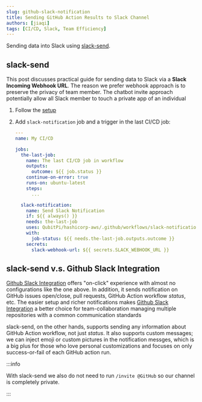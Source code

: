 ```yaml
---
slug: github-slack-notification
title: Sending GitHub Action Results to Slack Channel
authors: [jiaqi]
tags: [CI/CD, Slack, Team Efficiency]
---
```


[//]: # (Copyright Jiaqi Liu)

[//]: # (Licensed under the Apache License, Version 2.0 &#40;the "License"&#41;;)
[//]: # (you may not use this file except in compliance with the License.)
[//]: # (You may obtain a copy of the License at)

[//]: # (    http://www.apache.org/licenses/LICENSE-2.0)

[//]: # (Unless required by applicable law or agreed to in writing, software)
[//]: # (distributed under the License is distributed on an "AS IS" BASIS,)
[//]: # (WITHOUT WARRANTIES OR CONDITIONS OF ANY KIND, either express or implied.)
[//]: # (See the License for the specific language governing permissions and)
[//]: # (limitations under the License.)

Sending data into Slack using [slack-send](https://github.com/marketplace/actions/slack-send).

<!--truncate-->

slack-send
----------

This post discusses practical guide for sending data to Slack via a **Slack Incoming Webhook URL**. The reason we prefer
webhook approach is to preserve the privacy of team member. The chatbot invite approach potentially
allow all Slack member to touch a private app of an individual

1. Follow the [setup](https://github.com/slackapi/slack-github-action?tab=readme-ov-file#setup-2)
2. Add `slack-notification` job and a trigger in the last CI/CD job:

   ```yaml title=.github/workflows/ci-cd.yml
   ---
   name: My CI/CD

   jobs:
     the-last-job:
       name: The last CI/CD job in workflow
       outputs:
         outcome: ${{ job.status }}
       continue-on-error: true
       runs-on: ubuntu-latest
       steps:
         ...

     slack-notification:
       name: Send Slack Notification
       if: ${{ always() }}
       needs: the-last-job
       uses: QubitPi/hashicorp-aws/.github/workflows/slack-notification.yml@master
       with:
         job-status: ${{ needs.the-last-job.outputs.outcome }}
       secrets:
         slack-webhook-url: ${{ secrets.SLACK_WEBHOOK_URL }}
   ```

slack-send v.s. Github Slack Integration
----------------------------------------

[Github Slack Integration] offers "on-click" experience with almost no configurations like the one above. In addition,
it sends notification on GitHub issues open/close, pull requests, GitHub Action workflow _status_, etc. The easier setup
and richer notifications makes [Github Slack Integration] a better choice for team-collaboration managing multiple
repositories with a common communication standards

slack-send, on the other hands, supports sending any information about GitHub Action workflow, not just _status_. It
also supports custom messages; we can inject emoji or custom pictures in the notification messges, which is a big plus
for those who love personal customizations and focuses on only success-or-fail of each GitHub action run.

:::info

With slack-send we also do not need to run `/invite @GitHub` so our channel is completely private.

:::

[Github Slack Integration]: https://github.com/integrations/slack
